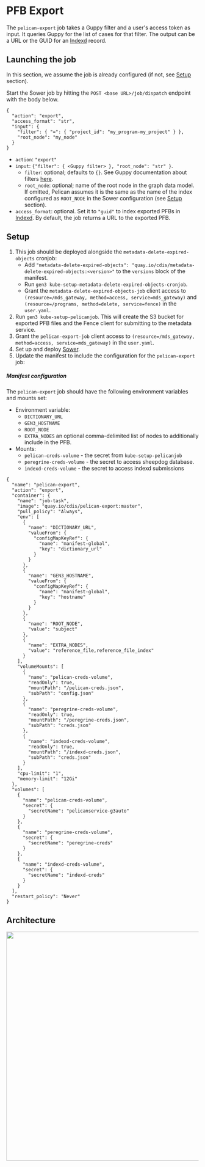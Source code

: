 # PFB Export

The `pelican-export` job takes a Guppy filter and a user's access token as input. It queries Guppy for the list of cases for that filter. The output can be a URL or the GUID for an [Indexd](https://github.com/uc-cdis/indexd) record.

## Launching the job

In this section, we assume the job is already configured (if not, see [Setup](#setup) section).

Start the Sower job by hitting the `POST <base URL>/job/dispatch` endpoint with the body below.

```
{
  "action": "export",
  "access_format": "str",
  "input": {
    "filter": { "=": { "project_id": "my_program-my_project" } },
    "root_node": "my_node"
  }
}
```

- `action`: `"export"`
- `input`: `{"filter": { <Guppy filter> }, "root_node": "str" }`.
  - `filter`: optional; defaults to `{}`. See Guppy documentation about filters [here](https://github.com/uc-cdis/guppy/blob/master/doc/queries.md#filter).
  - `root_node`: optional; name of the root node in the graph data model. If omitted, Pelican assumes it is the same as the name of the index configured as `ROOT_NODE` in the Sower configuration (see [Setup](#setup) section).
- `access_format`: optional. Set it to `"guid"` to index exported PFBs in [Indexd](https://github.com/uc-cdis/indexd). By default, the job returns a URL to the exported PFB.

## Setup

1. This job should be deployed alongside the `metadata-delete-expired-objects` cronjob:
    - Add `"metadata-delete-expired-objects": "quay.io/cdis/metadata-delete-expired-objects:<version>"` to the `versions` block of the manifest.
    - Run `gen3 kube-setup-metadata-delete-expired-objects-cronjob`.
    - Grant the `metadata-delete-expired-objects-job` client access to `(resource=/mds_gateway, method=access, service=mds_gateway)` and `(resource=/programs, method=delete, service=fence)` in the `user.yaml`.
2. Run `gen3 kube-setup-pelicanjob`. This will create the S3 bucket for exported PFB files and the Fence client for submitting to the metadata service.
3. Grant the `pelican-export-job` client access to `(resource=/mds_gateway, method=access, service=mds_gateway)` in the `user.yaml`.
4. Set up and deploy [Sower](https://github.com/uc-cdis/sower).
5. Update the manifest to include the configuration for the `pelican-export` job:

##### Manifest configuration

The `pelican-export` job should have the following environment variables and mounts set:

* Environment variable:
    * `DICTIONARY_URL`
    * `GEN3_HOSTNAME`
    * `ROOT_NODE`
    * `EXTRA_NODES` an optional comma-delimited list of nodes to additionally include in the PFB.
* Mounts:
    * `pelican-creds-volume` - the secret from `kube-setup-pelicanjob`
    * `peregrine-creds-volume` - the secret to access sheepdog database.
    * `indexd-creds-volume` - the secret to access indexd submissions

```
{
  "name": "pelican-export",
  "action": "export",
  "container": {
    "name": "job-task",
    "image": "quay.io/cdis/pelican-export:master",
    "pull_policy": "Always",
    "env": [
      {
        "name": "DICTIONARY_URL",
        "valueFrom": {
          "configMapKeyRef": {
            "name": "manifest-global",
            "key": "dictionary_url"
          }
        }
      },
      {
        "name": "GEN3_HOSTNAME",
        "valueFrom": {
          "configMapKeyRef": {
            "name": "manifest-global",
            "key": "hostname"
          }
        }
      },
      {
        "name": "ROOT_NODE",
        "value": "subject"
      },
      {
        "name": "EXTRA_NODES",
        "value": "reference_file,reference_file_index"
      }
    ],
    "volumeMounts": [
      {
        "name": "pelican-creds-volume",
        "readOnly": true,
        "mountPath": "/pelican-creds.json",
        "subPath": "config.json"
      },
      {
        "name": "peregrine-creds-volume",
        "readOnly": true,
        "mountPath": "/peregrine-creds.json",
        "subPath": "creds.json"
      },
      {
        "name": "indexd-creds-volume",
        "readOnly": true,
        "mountPath": "/indexd-creds.json",
        "subPath": "creds.json"
      }
    ],
    "cpu-limit": "1",
    "memory-limit": "12Gi"
  },
  "volumes": [
    {
      "name": "pelican-creds-volume",
      "secret": {
        "secretName": "pelicanservice-g3auto"
      }
    },
    {
      "name": "peregrine-creds-volume",
      "secret": {
        "secretName": "peregrine-creds"
      }
    },
    {
      "name": "indexd-creds-volume",
      "secret": {
        "secretName": "indexd-creds"
      }
    }
  ],
  "restart_policy": "Never"
}
```

## Architecture

<a href="https://www.lucidchart.com/publicSegments/view/78ed9fc6-6ab4-4035-8bda-9bd4269cce05/image.png"><img src="https://www.lucidchart.com/publicSegments/view/78ed9fc6-6ab4-4035-8bda-9bd4269cce05/image.png" width="600" /></a>
